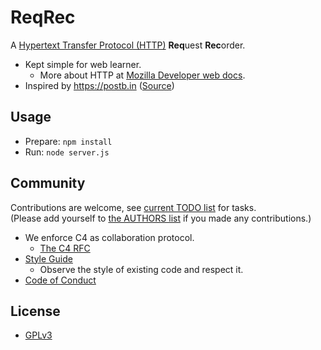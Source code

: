 # ReqRec

A [Hypertext Transfer Protocol (HTTP)](https://en.wikipedia.org/wiki/Hypertext_Transfer_Protocol) **Req**uest **Rec**order.
- Kept simple for web learner.
  - More about HTTP at [Mozilla Developer web docs](https://developer.mozilla.org/en-US/docs/Web/HTTP).
- Inspired by https://postb.in ([Source](https://gitlab.com/webdev.sh/postb.in))

## Usage

- Prepare: `npm install`
- Run: `node server.js`

## Community

Contributions are welcome, see [current TODO list](TODO.md) for tasks. <br>
(Please add yourself to [the AUTHORS list](AUTHORS) if you made any contributions.)

- We enforce C4 as collaboration protocol.
  - [The C4 RFC](https://rfc.zeromq.org/spec:42/C4)
- [Style Guide](STYLE-GUIDE.md)
  - Observe the style of existing code and respect it.
- [Code of Conduct](CODE-OF-CONDUCT.md)

## License

- [GPLv3](LICENSE)
